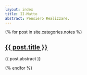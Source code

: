 ```yaml
---
layout: index
title: II-Matto
abstract: Pensiero Realizzare.
---
```


<div id="abstract-wrapper">
	{% for post in site.categories.notes %}
	<article>
		<h2><a href="{{ post.url }}">{{ post.title }}</a></h2>
		<p class="abstract">{{ post.abstract }}</p>
	</article>
	{% endfor %}
</div>

<!--
<div id="category-wrapper">
	<ul id="category-list">
		{% for category in site %}
		<li><h3>{{ category.name }}</h3></li>
		{% endfor %}
	</ul>
</div>
-->